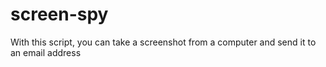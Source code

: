 # screen-spy
With this script, you can take a screenshot from a computer and send it to an email address
